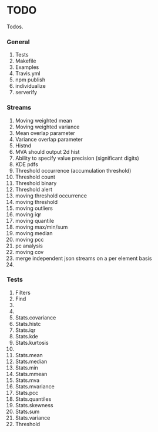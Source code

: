 TODO
====

Todos.

### General

1. 	Tests
2. 	Makefile
3. 	Examples
4. 	Travis.yml
5. 	npm publish
6. 	individualize
7. 	serverify


### Streams

1. 	Moving weighted mean
2. 	Moving weighted variance
3. 	Mean overlap parameter
4. 	Variance overlap parameter
5. 	Histnd
6. 	MVA should output 2d hist
7. 	Ability to specify value precision (significant digits)
8. 	KDE pdfs
9. 	Threshold occurrence (accumulation threshold)
10. Threshold count
11. Threshold binary
12. Threshold alert
13. moving threshold occurrence
14. moving threshold
15. moving outliers
16. moving iqr
17. moving quantile
18. moving max/min/sum
19. moving median
20. moving pcc
21. pc analysis
22. moving cov
23. merge independent json streams on a per element basis
24. 


### Tests

1. 	Filters
2. 	Find
3. 	
4. 	
5. 	Stats.covariance
6. 	Stats.histc
7. 	Stats.iqr
8. 	Stats.kde
9. 	Stats.kurtosis
10. 
11. Stats.mean
12. Stats.median
13. Stats.min
14. Stats.mmean
15. Stats.mva
16. Stats.mvariance
17. Stats.pcc
18. Stats.quantiles
19. Stats.skewness
20. Stats.sum
21. Stats.variance
22. Threshold